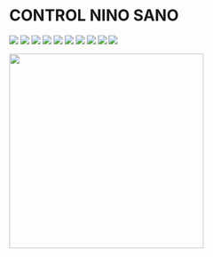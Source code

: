 # CONTROL NINO SANO



![](./1.png)
![](./2.png)
![](./3.png)
![](./4.png)
![](./5.png)
![](./6.png)
![](./7.png)
![](./8.png)
![](./9.png)
![](./10.png)

<img src="./12deed7d-96e7-498f-918e-a606fdaa6a07.jpg" height='350px'/>
